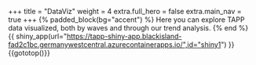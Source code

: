 +++
title = "DataViz"
weight = 4
extra.full_hero = false
extra.main_nav = true
+++
{% padded_block(bg="accent") %}
Here you can explore TAPP data visualized, both by waves and through our trend analysis. 
{% end %}
{{
shiny_app(url="https://tapp-shiny-app.blackisland-fad2c1bc.germanywestcentral.azurecontainerapps.io/",id="shiny1")
}}
{{gototop()}}
